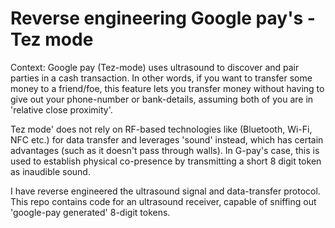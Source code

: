 # Reverse engineering Google pay's -Tez mode

Context: 
Google pay (Tez-mode) uses ultrasound to discover and pair parties in a cash transaction. In other words, if you want to transfer some money to a friend/foe, this feature lets you transfer money without having to give out your phone-number or bank-details, assuming both of you are in 'relative close proximity'. 

Tez mode' does not rely on RF-based technologies like (Bluetooth, Wi-Fi, NFC etc.) for data transfer and leverages 'sound' instead, which has certain advantages (such as it doesn't pass through walls). In G-pay's case, this is used to establish physical co-presence by transmitting a short 8 digit token as inaudible sound. 

I have reverse engineered the ultrasound signal and data-transfer protocol. This repo contains code for an ultrasound receiver, capable of sniffing out 'google-pay generated' 8-digit tokens.
